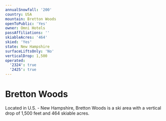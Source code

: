 ```yaml
---
annualSnowfall: '200'
country: USA
mountain: Bretton Woods
openToPublic: 'Yes'
owner: Omni Hotels
passAffiliations: ''
skiableAcres: '464'
skied: 'Yes'
state: New Hampshire
surfaceLiftsOnly: 'No'
verticalDrop: 1,500
operated:
  '2324': true
  '2425': true
---
```



# Bretton Woods

Located in U.S. - New Hampshire, Bretton Woods is a ski area with a vertical drop of 1,500 feet and 464 skiable acres.

